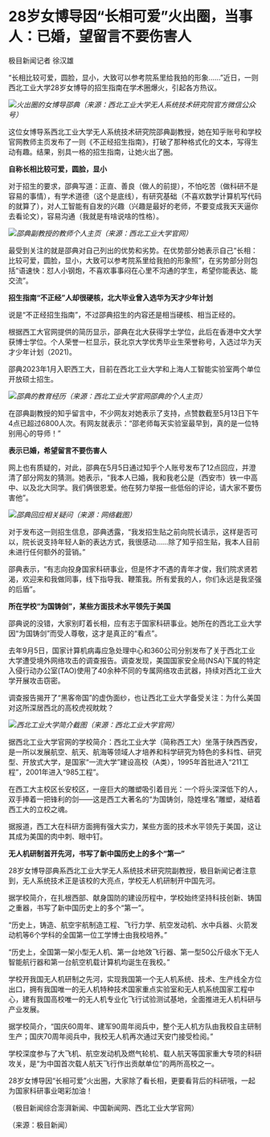 # 28岁女博导因“长相可爱”火出圈，当事人：已婚，望留言不要伤害人

极目新闻记者 徐汉雄

“长相比较可爱，圆脸，显小，大致可以参考院系里给我拍的形象……”近日，一则西北工业大学28岁女博导的招生指南在学术圈爆火，引起各方热议。

![](https://inews.gtimg.com/om_bt/OKHN0-nvyKkCKtforUFYRNLA4XjkmWzD6gixKsVKyGvhcAA/1000)_火出圈的女博导邵典（来源：西北工业大学无人系统技术研究院官方微信公众号）_

这位女博导系西北工业大学无人系统技术研究院邵典副教授，她在知乎账号和学校官网教师主页发布了一则《不正经招生指南》，打破了那种格式化的文本，写得生动有趣。结果，别具一格的招生指南，让她火出了圈。

**自称长相比较可爱，圆脸，显小**

对于招生的要求，邵典写道：正直、善良（做人的前提），不怕吃苦（做科研不是容易的事情），有学术道德（这个是底线），有研究基础（不喜欢数学计算机写代码的就算了），对人工智能有自发的兴趣（兴趣是最好的老师，不要变成我天天逼你去看论文），容易沟通（我就是有啥说啥的性格）。

![](https://inews.gtimg.com/om_bt/ORdQ51SFowCZXyW1EbH7nuXWOmYuzmCrCCoGZqaHY2HKUAA/1000)_邵典副教授的教师个人主页（来源：西北工业大学官网）_

最受到关注的就是邵典对自己列出的优势和劣势。在优势部分她表示自己“长相：比较可爱，圆脸，显小，大致可以参考院系里给我拍的形象照”，在劣势部分则包括“语速快：怼人小钢炮，不喜欢事事闷在心里不沟通的学生，希望你能表达、能交流”。

**招生指南“不正经”人却很硬核，北大毕业曾入选华为天才少年计划**

说是“不正经招生指南”，不过邵典招生的内容还是相当硬核、相当正经的。

根据西工大官网提供的简历显示，邵典在北大获得学士学位，此后在香港中文大学获博士学位。个人荣誉一栏显示，获北京大学优秀毕业生荣誉称号，入选过华为天才少年计划（2021)。

邵典2023年1月入职西工大，目前在西北工业大学和上海人工智能实验室两个单位开放硕士招生。

![](https://inews.gtimg.com/om_bt/O9V905BJAVj02C-L3vTLes8x2HxCl7w8PjBj9o69lcJjAAA/1000)_邵典的教育经历（来源：西北工业大学官网邵典的个人主页）_

在邵典副教授的知乎留言中，不少网友对她表示了支持，点赞数截至5月13日下午4点已超过6800人次。有网友就表示：“邵老师每天实验室最早到，真的是一位特别用心的导师！”

**表示已婚，希望留言不要伤害人**

网上也有质疑的，对此，邵典在5月5日通过知乎个人账号发布了12点回应，并澄清了部分网友的猜测。她表示，“我本人已婚，我和我老公是（西安市）铁一中高中、以及北大同学。我们俩很恩爱。他在努力举报一些低俗的评论，请大家不要伤害他”。

![](https://inews.gtimg.com/om_bt/OPUtILn7KLb6QiYGf6ienXbyJlMXmSuQeXu5qD3FtGNrgAA/1000)_邵典回应相关疑问（来源：网络截图）_

对于发布这一则招生信息，邵典透露，“我发招生贴之前向院长请示，这样是否可以，院长说支持年轻人新的表达方式，我很感动……除了知乎招生贴，我本人目前未进行任何额外的营销。”

邵典表示，“有志向投身国家科研事业，但是怀才不遇的青年才俊，我们院求贤若渴，欢迎来和我做同事，线下指导我、鞭策我。所有爱我的人，你们永远是我坚强的后盾”。

**所在学校“为国铸剑”，某些方面技术水平领先于美国**

邵典说的没错，大家别盯着长相，应有志于国家科研事业。她所在的西北工业大学因“为国铸剑”而受人尊敬，这才是真正的“看点”。

去年9月5日，国家计算机病毒应急处理中心和360公司分别发布了关于西北工业大学遭受境外网络攻击的调查报告。调查发现，美国国家安全局(NSA)下属的特定入侵行动办公室(TAO)使用了40余种不同的专属网络攻击武器，持续对西北工业大学开展攻击窃密。

调查报告揭开了“黑客帝国”的虚伪面纱，也让西北工业大学备受关注：为什么美国对这所深居西北的高校虎视眈眈？

![](https://inews.gtimg.com/om_bt/OxCl0vRL1HseFuuRc367doHpmEe8cr5Kcl3nlkqNF8VmEAA/1000)_西北工业大学简介截图（来源：西北工业大学官网）_

据西北工业大学官网的学校简介：西北工业大学（简称西工大）坐落于陕西西安，是一所以发展航空、航天、航海等领域人才培养和科学研究为特色的多科性、研究型、开放式大学，是国家“一流大学”建设高校（A类），1995年首批进入“211工程”，2001年进入“985工程”。

在西工大主校区长安校区，一座巨大的雕塑吸引着目光：一个将头深深低下的人，双手捧着一把锋利的剑——这是西工大著名的“为国铸剑，隐姓埋名”雕塑，凝结着西工大的立校之魂。

据报道，西工大在科研方面拥有强大实力，某些方面的技术水平领先于美国，这让其成为美国的肉中刺、眼中钉。

**无人机研制首开先河，书写了新中国历史上的多个“第一”**

28岁女博导邵典系西北工业大学无人系统技术研究院副教授，极目新闻记者注意到，无人系统技术正是该校的大亮点，学校无人机研制开中国先河。

据学校简介，在扎根西部、献身国防的建设历程中，学校始终坚持科技创新、铸国之重器，书写了新中国历史上的多个“第一”。

“历史上，铸造、航空宇航制造工程、飞行力学、航空发动机、水中兵器、火箭发动机等6个学科的全国第一位工学博士由我校培养。”

“历史上，全国第一架小型无人机、第一台地效飞行器、第一型50公斤级水下无人智能航行器和第一台航空机载计算机均诞生在我校。”

学校开我国无人机研制之先河，实现我国第一个无人机系统、技术、生产线全方位出口，拥有我国唯一的无人机特种技术国家重点实验室和无人机系统国家工程中心，建有我国高校唯一的无人机专业化飞行试验测试基地，全面推进无人机科研与产业发展。

据学校简介，“国庆60周年、建军90周年阅兵中，整个无人机方队由我校自主研制生产；国庆70周年阅兵中，我校无人机再次通过天安门接受检阅。”

学校深度参与了大飞机、航空发动机及燃气轮机、载人航天等国家重大专项的科研攻关，是“为中国首次载人航天飞行作出贡献单位”的两所高校之一。

28岁女博导因“长相可爱”火出圈，大家除了看长相，更要看背后的科研哦，一起为国家科研事业喝彩加油！

（极目新闻综合澎湃新闻、中国新闻网、西北工业大学官网）

（来源：极目新闻）

